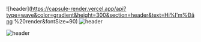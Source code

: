 

![header](https://capsule-render.vercel.app/api?type=wave&color=gradient&height=300&section=header&text=Hi%I'm%Đăng %20render&fontSize=90)
![header](https://capsule-render.vercel.app/api?color=gradient&height=400&text=Hello%20I'm%20Đăng)



![header](https://capsule-render.vercel.app/api?type=wave&color=gradient&height=300&section=footer&text=I'm%20%a%20Fresher&fontSize=90)
